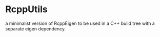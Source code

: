 # RcppUtils
a minimalist version of RcppEigen to be used in a C++ build tree with a separate eigen dependency.
